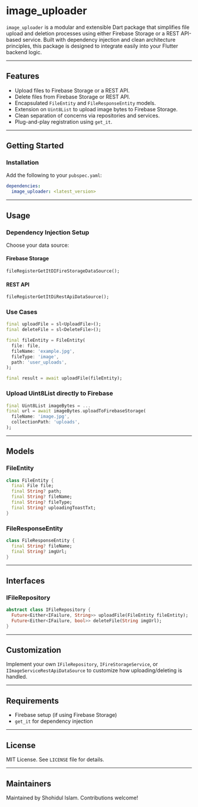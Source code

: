 # image\_uploader

`image_uploader` is a modular and extensible Dart package that simplifies file upload and deletion processes using either Firebase Storage or a REST API-based service. Built with dependency injection and clean architecture principles, this package is designed to integrate easily into your Flutter backend logic.

---

## Features

* Upload files to Firebase Storage or a REST API.
* Delete files from Firebase Storage or REST API.
* Encapsulated `FileEntity` and `FileResponseEntity` models.
* Extension on `Uint8List` to upload image bytes to Firebase Storage.
* Clean separation of concerns via repositories and services.
* Plug-and-play registration using `get_it`.

---

## Getting Started

### Installation

Add the following to your `pubspec.yaml`:

```yaml
dependencies:
  image_uploader: <latest_version>
```

---

## Usage

### Dependency Injection Setup

Choose your data source:

#### Firebase Storage

```dart
fileRegisterGetItDIFireStorageDataSource();
```

#### REST API

```dart
fileRegisterGetItDiRestApiDataSource();
```

### Use Cases

```dart
final uploadFile = sl<UploadFile>();
final deleteFile = sl<DeleteFile>();

final fileEntity = FileEntity(
  file: file,
  fileName: 'example.jpg',
  fileType: 'image',
  path: 'user_uploads',
);

final result = await uploadFile(fileEntity);
```

### Upload Uint8List directly to Firebase

```dart
final Uint8List imageBytes = ...
final url = await imageBytes.uploadToFirebaseStorage(
  fileName: 'image.jpg',
  collectionPath: 'uploads',
);
```

---

## Models

### FileEntity

```dart
class FileEntity {
  final File file;
  final String? path;
  final String? fileName;
  final String? fileType;
  final String? uploadingToastTxt;
}
```

### FileResponseEntity

```dart
class FileResponseEntity {
  final String? fileName;
  final String? imgUrl;
}
```

---

## Interfaces

### IFileRepository

```dart
abstract class IFileRepository {
  Future<Either<IFailure, String>> uploadFile(FileEntity fileEntity);
  Future<Either<IFailure, bool>> deleteFile(String imgUrl);
}
```

---

## Customization

Implement your own `IFileRepository`, `IFireStorageService`, or `IImageServiceRestApiDataSource` to customize how uploading/deleting is handled.

---

## Requirements

* Firebase setup (if using Firebase Storage)
* `get_it` for dependency injection

---

## License

MIT License. See `LICENSE` file for details.

---

## Maintainers

Maintained by Shohidul Islam. Contributions welcome!
